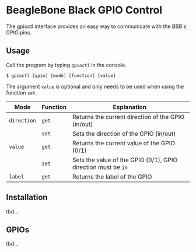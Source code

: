# BeagleBone Black GPIO Control

The gpioctl interface provides an easy way to communicate with the BBB's GPIO pins.

## Usage

Call the program by typing `gpioctl` in the console.

```console
$ gpioctl [gpio] [mode] [function] [value]
```

The argument `value` is optional and only needs to be used when using the function `set`.


| Mode        | Function | Explanation                                                   |
|-------------|----------|---------------------------------------------------------------|
| `direction` | `get`    | Returns the current direction of the GPIO (in/out)            |
|             | `set`    | Sets the direction of the GPIO (in/out)                       |
| `value`     | `get`    | Returns the current value of the GPIO (0/1)                   |
|             | `set`    | Sets the value of the GPIO (0/1), GPIO direction must be `in` |
| `label`     | `get`    | Returns the label of the GPIO                                 |



## Installation

tbd...

## GPIOs

tbd...